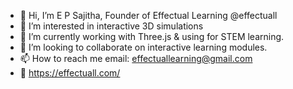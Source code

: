 - 👋 Hi, I’m E P Sajitha, Founder of Effectual Learning @effectuall
- 👀 I’m interested in interactive 3D simulations
- 🌱 I’m currently working with Three.js & using for STEM learning.
- 💞️ I’m looking to collaborate on interactive learning modules.
- 📫 How to reach me email: effectuallearning@gmail.com
- 🚧 https://effectuall.com/ 

<!---
effectuall/effectuall is a ✨ special ✨ repository because its `README.md` (this file) appears on your GitHub profile.
You can click the Preview link to take a look at your changes.
--->
